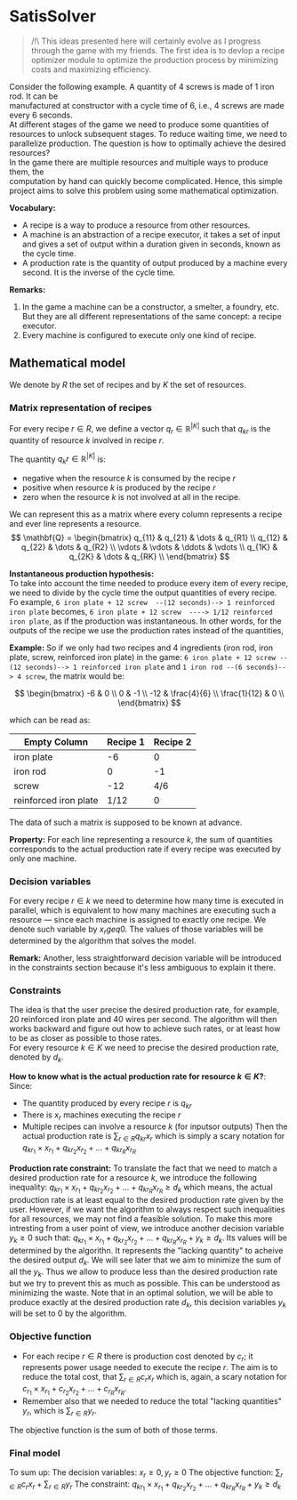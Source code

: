 # SatisSolver 

> /!\ This ideas presented here will certainly evolve as I progress through the game with my friends. The first idea is to devlop a recipe optimizer module to optimize the production process by minimizing costs and maximizing efficiency.
  
Consider the following example. A quantity of 4 screws is made of 1 iron rod. It can be  
manufactured at constructor with a cycle time of 6, i.e., 4 screws are made every 6 seconds.  
At different stages of the game we need to produce some quantities of resources to unlock subsequent stages. 
To reduce waiting time, we need to parallelize production. The question is how to optimally achieve the desired resources?   
In the game there are multiple resources and multiple ways to produce them, the  
computation by hand can quickly become complicated. Hence, this simple project aims to solve this problem using some mathematical optimization.  

**Vocabulary:**  
- A recipe is a way to produce a resource from other resources.  
- A machine is an abstraction of a recipe executor, it takes a set of input and gives a set of output within a duration given in seconds, known as the cycle time. 
- A production rate is the quantity of output produced by a machine every second. It is the inverse of the cycle time.  
  
**Remarks:** 
1. In the game a machine can be a constructor, a smelter, a foundry, etc. But they are all different representations of the same concept: a recipe executor. 
2. Every machine is configured to execute only one kind of recipe. 
  
  
## Mathematical model  
  
We denote by $R$ the set of recipes and by $K$ the set of resources.  
  
### Matrix representation of recipes  
For every recipe $r \in R$, we define a vector $q_r \in \mathbb{R}^{|K|}$ such that $q_{kr}$ is the quantity of resource $k$ involved in recipe $r$.  
  
The quantity $q_kr \in \mathbb{R}^{|K|}$ is:  
  
- negative when the resource $k$ is consumed by the recipe $r$
- positive when resource $k$ is produced by the recipe $r$
- zero when the resource $k$ is not involved at all in the recipe.  
  
We can represent this as a matrix  where every column represents a recipe and ever line represents a resource.  
$$  
\mathbf{Q} =  
\begin{bmatrix}  
q_{11} & q_{21} & \dots & q_{R1} \\  
q_{12} & q_{22} & \dots & q_{R2} \\  
\vdots & \vdots & \ddots & \vdots \\  
q_{1K} & q_{2K} & \dots & q_{RK} \\  
\end{bmatrix}  
$$  
  
**Instantaneous production hypothesis:**  
To take into account the time needed to produce every item of every recipe, we need to divide by the cycle time the output quantities of every recipe.  
Fo example, `6 iron plate + 12 screw  --(12 seconds)--> 1 reinforced iron plate` becomes, `6 iron plate + 12 screw  ----> 1/12 reinforced iron plate`, as if the production was instantaneous.   In other words, for the outputs of the recipe we use the production rates instead of the quantities, 
  
**Example:** So if we only had two recipes and 4 ingredients (iron rod, iron plate, screw, reinforced iron plate) in the game: `6 iron plate + 12 screw --(12 seconds)--> 1 reinforced iron plate` and `1 iron rod --(6 seconds)--> 4 screw`, the matrix would be:   
  
$$  
\begin{bmatrix}  
-6 & 0 \\  
0 & -1 \\  
-12 & \frac{4}{6} \\  
\frac{1}{12} & 0 \\  
\end{bmatrix}  
$$  
  
which can be read as:  
  
| Empty Column           | Recipe 1 | Recipe 2 |  
|------------------------|----------|----------|  
| iron plate             | -6        | 0        |  
| iron rod               | 0        | -1        |  
| screw                  | -12       | 4/6     |  
| reinforced iron plate  | 1/12    | 0        |  
  
  The data of such a matrix is supposed to be known at advance. 
  
  **Property:** For each line representing a resource $k$, the sum of quantities corresponds to the actual production rate if every recipe was executed by only one machine. 
    
### Decision variables
For every recipe $r \in k$ we need to determine how many time is executed in parallel, which is equivalent to how many machines are executing such a resource — since each machine is assigned to exactly one recipe.  We denote such variable by $x_r geq 0$. The values of those variables will be determined by the algorithm that solves the model. 

**Remark:** Another, less straightforward decision variable will be introduced in the constraints section because it's less ambiguous to explain it there.

### Constraints
The idea is that the user precise the desired production rate, for example, 20 reinforced iron plate and 40 wires per second. The algorithm will then works backward and figure out how to achieve such rates, or at least how to be as closer as possible to those rates.  
 For every resource $k \in K$ we need to precise the desired production rate, denoted by $d_k$.

**How to know what is the actual production rate for resource $k \in K$?**: 
Since: 
- The quantity produced by every recipe $r$ is $q_{kr}$
- There is $x_r$ machines executing the recipe $r$
-  Multiple recipes can involve a resource $k$ (for inputsor outputs)
Then the actual production rate is $\sum_{r \in R} q_{kr} x_r$ which is simply a scary notation for $q_{kr_1} \times x_{r_1} + q_{kr_2}x_{r_2} + \dots + q_{kr_R}x_{r_R}$ 

**Production rate constraint:**
To translate the fact that we need to match a desired production rate for a resource $k$, we introduce the following inequality: $q_{kr_1} \times x_{r_1} + q_{kr_2}x_{r_2} + \dots + q_{kr_R}x_{r_R} \geq d_k$ which means, the actual production rate is at least equal to the desired production rate given by the user. 
However, if we want the algorithm to always respect such inequalities for all resources, we may not find a feasible solution. To make this more intresting from a user point of view, we introduce another decision variable $y_k \geq 0$ such that:  $q_{kr_1} \times x_{r_1} + q_{kr_2}x_{r_2} + \dots + q_{kr_R}x_{r_R} + y_k \geq d_k$. Its values will be determined by the algorithn. It represents the "lacking quantity" to acheive the desired output $d_k$.  We will see later that we aim to minimize the sum of all the $y_k$. Thus we allow to produce less than the desired production rate but we try to prevent this as much as possible. This can be understood as minimizing the waste. Note that in an optimal solution, we will be able to produce exactly at the desired production rate $d_k$, this decision variables $y_k$ will be set to $0$ by the algorithm. 

### Objective function
- For each recipe $r \in R$ there is production cost denoted by $c_r$; it represents power usage needed to execute the recipe $r$. The aim is to reduce the total cost, that $\sum_{r \in R} c_r x_r$ which is, again, a scary notation for $c_{r_1} \times x_{r_1} + c_{r_2}x_{r_2} + \dots + c_{r_R}x_{r_R}$. 
- Remember also that we needed to reduce the total "lacking quantities" $y_r$, which is $\sum_{r \in R} y_r$.  

The objective function is the sum of both of those terms. 
### Final model 
To sum up:
The decision variables: $x_r \geq  0, y_r \geq 0$
The objective function:  $\sum_{r \in R} c_r x_r + \sum_{r \in R} y_r$
The constraint: $q_{kr_1} \times x_{r_1} + q_{kr_2}x_{r_2} + \dots + q_{kr_R}x_{r_R} + y_k \geq d_k$